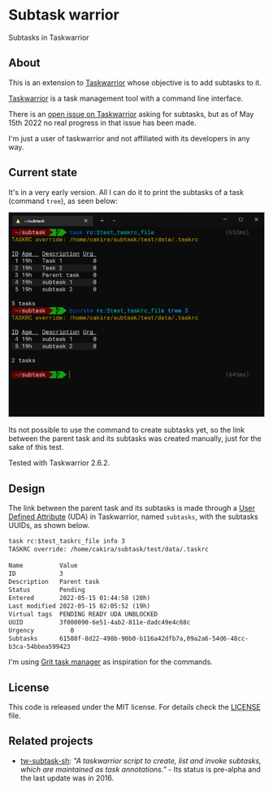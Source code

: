 # Subtask warrior
Subtasks in Taskwarrior

## About
This is an extension to [Taskwarrior](https://taskwarrior.org/) whose
objective is to add subtasks to it.

[Taskwarrior](https://taskwarrior.org/) is a task management tool with a
command line interface.

There is an [open issue on Taskwarrior](https://github.com/GothenburgBitFactory/taskwarrior/issues/2279)
asking for subtasks, but as of May 15th 2022 no real progress in that
issue has been made.

I'm just a user of taskwarrior and not affiliated with its developers in
any way.

## Current state
It's in a very early version. All I can do it to print the subtasks of a
task (command `tree`), as seen below:

![Current state of subtaskwarrior](doc/current_state.png)

Its not possible to use the command to create subtasks yet, so the link
between the parent task and its subtasks was created manually, just for
the sake of this test.

Tested with Taskwarrior 2.6.2.

## Design
The link between the parent task and its subtasks is made through a [User
Defined Attribute](https://taskwarrior.org/docs/udas.html) (UDA) in 
Taskwarrior, named `subtasks`, with the subtasks UUIDs, as shown below.

```
task rc:$test_taskrc_file info 3
TASKRC override: /home/cakira/subtask/test/data/.taskrc

Name          Value
ID            3
Description   Parent task
Status        Pending
Entered       2022-05-15 01:44:58 (20h)
Last modified 2022-05-15 02:05:52 (19h)
Virtual tags  PENDING READY UDA UNBLOCKED
UUID          3f000090-6e51-4ab2-811e-dadc49e4c68c
Urgency          0
Subtasks      61508f-8d22-498b-90b0-b116a42dfb7a,09a2a6-54d6-48cc-b3ca-54bbea599423
```

I'm using [Grit task manager](https://github.com/climech/grit) as
inspiration for the commands.

## License
This code is released under the MIT license. For details check the
[LICENSE](LICENSE) file.

## Related projects
* [tw-subtask-sh](https://github.com/linuxcaffe/tw-subtask-sh): _"A
  taskwarrior script to create, list and invoke subtasks, which are
  maintained as task annotations."_ - Its status is pre-alpha and the
  last update was in 2016.
